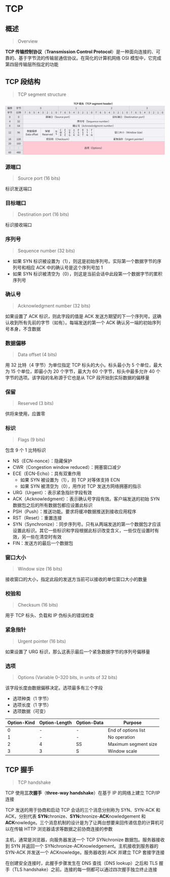 # TCP

## 概述

> Overview

**TCP 传输控制协议**（**Transmission Control
Protocol**）是一种面向连接的、可靠的、基于字节流的传输层通信协议。在简化的计算机网络
OSI 模型中，它完成第四层传输层所指定的功能

## TCP 段结构

> TCP segment structure

<picture>
  <source media="(prefers-color-scheme: dark)" srcset="tcp/tcp-segment-header-dark.svg">
  <source media="(prefers-color-scheme: light)" srcset="tcp/tcp-segment-header-light.svg">
  <img alt="tcp-segment-header" src="tcp/tcp-segment-header-light.svg">
</picture>

### 源端口

> Source port (16 bits)

标识发送端口

### 目标端口

> Destination port (16 bits)

标识接收端口

### 序列号

> Sequence number (32 bits)

- 如果 SYN 标识被设置为（1），则这是初始序列号。实际第一个数据字节的序列号和相应
  ACK 中的确认号是这个序列号加 1
- 如果 SYN 标识被清空为（0），则这是当前会话中此段第一个数据字节的累积序列号

### 确认号

> Acknowledgment number (32 bits)

如果设置了 ACK 标识，则此字段的值是 ACK
发送方期望的下一个序列号。这确认收到所有先前的字节（如有）。每端发送的第一个
ACK 确认另一端的初始序列号本身，不含数据

### 数据偏移

> Data offset (4 bits)

用 32 比特（4 字节）为单位指定 TCP 标头的大小。标头最小为
5 个单位，最大为 15 个单位，即最小为 20 个字节，最大为 60 个字节，标头中最多允许
40 个字节的选项。该字段的名称源于它也是从 TCP 段开始到实际数据的偏移量

### 保留

> Reserved (3 bits)

供将来使用，应置零

### 标识

> Flags (9 bits)

包含 9 个 1 比特标识

- NS（ECN-nonce）：隐藏保护
- CWR（Congestion window reduced）：拥塞窗口减少
- ECE（ECN-Echo）：具有双重作用
  - 如果 SYN 被设置为（1），则 TCP 对等体支持 ECN
  - 如果 SYN 被清空为（0），用作对 TCP 发送方网络拥塞的指示
- URG（Urgent）：表示紧急指针字段有效
- ACK（Acknowledgment）：表示确认号字段有效。客户端发送的初始 SYN
  数据包之后的所有数据包都应设置此标识
- PSH（Push）：推送功能。要求将缓冲数据推送到接收应用程序
- RST（Reset）：重置连接
- SYN（Synchronize）：同步序列号。只有从两端发送的第一个数据包才应该设置此标识。其它一些标识和字段根据此标识改变含义，一些仅在设置时有效，另一些在清空时有效
- FIN：发送方的最后一个数据包

### 窗口大小

> Window size (16 bits)

接收窗口的大小，指定此段的发送方当前可以接收的单位窗口大小的数量

### 校验和

> Checksum (16 bits)

用于 TCP 标头、负载和 IP 伪标头的错误检查

### 紧急指针

> Urgent pointer (16 bits)

如果设置了 URG 标识，那么这表示最后一个紧急数据字节的序列号偏移量

### 选项

> Options (Variable 0–320 bits, in units of 32 bits)

该字段长度由数据偏移决定。选项最多有三个字段

- 选项种类（1 字节）
- 选项长度（1 字节）
- 选项数据（可变）

| Option-Kind | Option-Length | Option-Data | Purpose              |
| ----------- | ------------- | ----------- | -------------------- |
| 0           | -             | -           | End of options list  |
| 1           | -             | -           | No operation         |
| 2           | 4             | SS          | Maximum segment size |
| 3           | 3             | S           | Window scale         |

## TCP 握手

> TCP handshake

TCP 使用**三次握手**（**three-way handshake**）在基于
IP 的网络上建立 TCP/IP 连接

TCP 发送的用于协商和启动 TCP 会话的三个消息分别称为 SYN、SYN-ACK 和
ACK，分别代表 **SYN**chronize、**SYN**chronize-**ACK**nowledgement 和
**ACK**nowledge。三个消息机制的设计是为了让两台想要来回传递信息的计算机可以在传输
HTTP 浏览器请求等数据之前协商连接的参数

主机，通常是浏览器，向服务器发送一个 TCP
SYNchronize 数据包。服务器接收到 SYN 并返回一个
SYNchronize-ACKnowledgement。主机接收到服务器的
SYN-ACK 并发送一个 ACKnowledge。服务器收到 ACK 并建立
TCP 套接字连接

在创建安全连接时，此握手步骤发生在 DNS 查找（DNS
lookup）之后和 TLS 握手（TLS
handshake）之前。连接的每一侧都可以通过四次握手独立终止连接
